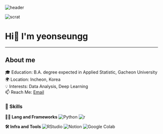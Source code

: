 ![header](https://capsule-render.vercel.app/api?type=waving&color=gradient&height=360&text=Hello+World%21&fontSize=70&fontAlign=50&fontAlignY=50&desc=Happy+Coding+Day&descSize=20&descAlign=50&descAlignY=60)

![scrat](https://i.imgur.com/xcqYhTg.png)


# Hi👋 I'm yeonseungg
---

## About me   
   🎓 Education: B.A. degree expected in Applied Statistic, Gacheon University   
   🌍 Location: Incheon, Korea   
   💡 Interests: Data Analysis, Deep Learning   
   📫 Reach Me: [Email](leesyun122@gmail.com)   



### 🦾 Skills
**🧑‍💻 Lang and Frameworks**
![Python ](https://img.shields.io/badge/python-3776AB.svg?&style=for-the-badge&logo=python&logoColor=white) ![r](https://img.shields.io/badge/r-276DC3.svg?&style=for-the-badge&logo=r&logoColor=white)

**🛠️ Infra and Tools**
![RStudio](https://img.shields.io/badge/rstudio-75AADB.svg?&style=for-the-badge&logo=rstudio&logoColor=white) ![Notion](https://img.shields.io/badge/notion-000000.svg?&style=for-the-badge&logo=notion&logoColor=white) ![Google Colab](https://img.shields.io/badge/googlecolab-F9AB00.svg?&style=for-the-badge&logo=googlecolab&logoColor=white) 

<!---
yeonseungg/yeonseungg is a ✨ special ✨ repository because its `README.md` (this file) appears on your GitHub profile.
You can click the Preview link to take a look at your changes.
--->
